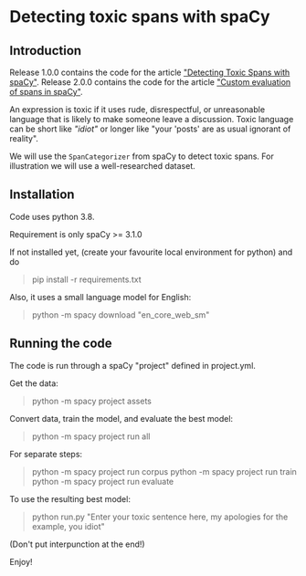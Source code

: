 # Detecting toxic spans with spaCy

## Introduction

Release 1.0.0 contains the code for the article ["Detecting Toxic Spans with spaCy"](https://cees-roele.medium.com/detecting-toxic-spans-with-spacy-c5533786bbf8).
Release 2.0.0 contains the code for the article ["Custom evaluation of spans in spaCy"](https://cees-roele.medium.com/custom-evaluation-of-spans-in-spacy-f1f2e7a99ad8).

An expression is toxic if it uses rude, disrespectful, or unreasonable language 
that is likely to make someone leave a discussion. Toxic language can be short 
like *"idiot"* or longer like "your 'posts' are as usual ignorant of reality".

We will use the `SpanCategorizer` from spaCy to detect toxic spans. 
For illustration we will use a well-researched dataset.

## Installation

Code uses python 3.8.

Requirement is only spaCy >= 3.1.0

If not installed yet, (create your favourite local environment for python) and do

> pip install -r requirements.txt

Also, it uses a small language model for English:

> python -m spacy download "en_core_web_sm"


## Running the code

The code is run through a spaCy "project" defined in project.yml.

Get the data:

> python -m spacy project assets

Convert data, train the model, and evaluate the best model:

> python -m spacy project run all

For separate steps:
> python -m spacy project run corpus
> python -m spacy project run train
> python -m spacy project run evaluate

To use the resulting best model:

> python run.py "Enter your toxic sentence here, my apologies for the example, you idiot"

(Don't put interpunction at the end!)

Enjoy!